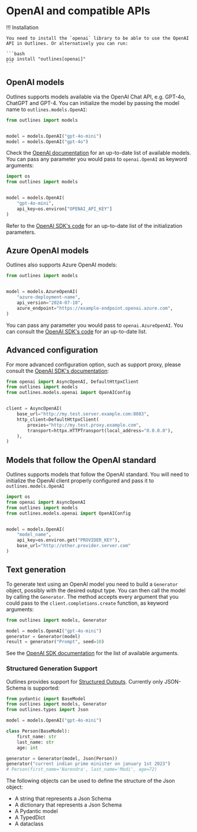 # OpenAI and compatible APIs

!!! Installation

    You need to install the `openai` library to be able to use the OpenAI API in Outlines. Or alternatively you can run:

    ```bash
    pip install "outlines[openai]"
    ```

## OpenAI models

Outlines supports models available via the OpenAI Chat API, e.g. GPT-4o, ChatGPT and GPT-4. You can initialize the model by passing the model name to `outlines.models.OpenAI`:

```python
from outlines import models


model = models.OpenAI("gpt-4o-mini")
model = models.OpenAI("gpt-4o")
```

Check the [OpenAI documentation](https://platform.openai.com/docs/models/gpt-4o) for an up-to-date list of available models. You can pass any parameter you would pass to `openai.OpenAI` as keyword arguments:

```python
import os
from outlines import models


model = models.OpenAI(
    "gpt-4o-mini",
    api_key=os.environ["OPENAI_API_KEY"]
)
```

Refer to the [OpenAI SDK's code](https://github.com/openai/openai-python/blob/54a5911f5215148a0bdeb10e2bcfb84f635a75b9/src/openai/_client.py) for an up-to-date list of the initialization parameters.

## Azure OpenAI models

Outlines also supports Azure OpenAI models:

```python
from outlines import models


model = models.AzureOpenAI(
    "azure-deployment-name",
    api_version="2024-07-18",
    azure_endpoint="https://example-endpoint.openai.azure.com",
)
```


You can pass any parameter you would pass to `openai.AzureOpenAI`. You can consult the [OpenAI SDK's code](https://github.com/openai/openai-python/blob/54a5911f5215148a0bdeb10e2bcfb84f635a75b9/src/openai/lib/azure.py) for an up-to-date list.

## Advanced configuration

For more advanced configuration option, such as support proxy, please consult the [OpenAI SDK's documentation](https://github.com/openai/openai-python):


```python
from openai import AsyncOpenAI, DefaultHttpxClient
from outlines import models
from outlines.models.openai import OpenAIConfig


client = AsyncOpenAI(
    base_url="http://my.test.server.example.com:8083",
    http_client=DefaultHttpxClient(
        proxies="http://my.test.proxy.example.com",
        transport=httpx.HTTPTransport(local_address="0.0.0.0"),
    ),
)
```

## Models that follow the OpenAI standard

Outlines supports models that follow the OpenAI standard. You will need to initialize the OpenAI client properly configured and pass it to `outlines.models.OpenAI`

```python
import os
from openai import AsyncOpenAI
from outlines import models
from outlines.models.openai import OpenAIConfig


model = models.OpenAI(
    "model_name",
    api_key=os.environ.get("PROVIDER_KEY"),
    base_url="http://other.provider.server.com"
)
```

## Text generation

To generate text using an OpenAI model you need to build a `Generator` object, possibly with the desired output type. You can then call the model by calling the `Generator`. The method accepts every argument that you could pass to the `client.completions.create` function, as keyword arguments:

```python
from outlines import models, Generator

model = models.OpenAI("gpt-4o-mini")
generator = Generator(model)
result = generator("Prompt", seed=10)
```

See the [OpenAI SDK documentation](https://github.com/openai/openai-python/blob/6974a981aec1814b5abba429a8ea21be9ac58538/src/openai/types/completion_create_params.py#L13) for the list of available arguments.

### Structured Generation Support

Outlines provides support for [Structured Outputs](https://platform.openai.com/docs/guides/structured-outputs/json-mode). Currently only JSON-Schema is supported:

```python
from pydantic import BaseModel
from outlines import models, Generator
from outlines.types import Json

model = models.OpenAI("gpt-4o-mini")

class Person(BaseModel):
    first_name: str
    last_name: str
    age: int

generator = Generator(model, Json(Person))
generator("current indian prime minister on january 1st 2023")
# Person(first_name='Narendra', last_name='Modi', age=72)
```

The following objects can be used to define the structure of the Json object:
- A string that represents a Json Schema
- A dictionary that represents a Json Schema
- A Pydantic model
- A TypedDict
- A dataclass
